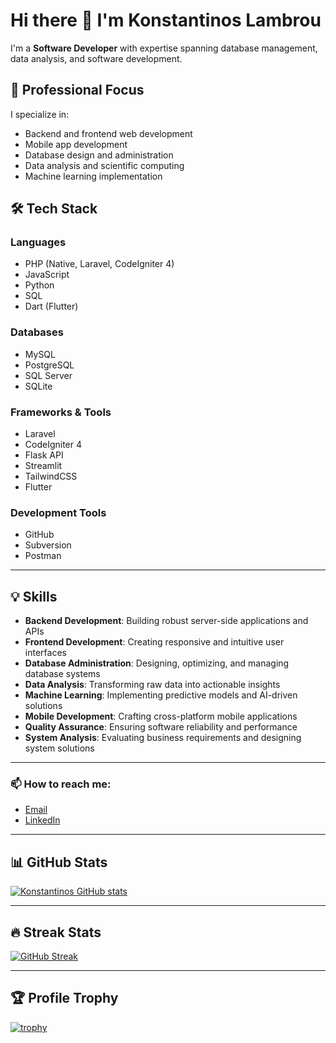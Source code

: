 # Hi there 👋 I'm Konstantinos Lambrou

I'm a **Software Developer** with expertise spanning database management, data analysis, and software development.

## 💼 Professional Focus

I specialize in:
- Backend and frontend web development
- Mobile app development
- Database design and administration
- Data analysis and scientific computing
- Machine learning implementation

## 🛠️ Tech Stack

### Languages
- PHP (Native, Laravel, CodeIgniter 4)
- JavaScript
- Python
- SQL
- Dart (Flutter)

### Databases
- MySQL
- PostgreSQL
- SQL Server
- SQLite

### Frameworks & Tools
- Laravel
- CodeIgniter 4
- Flask API
- Streamlit
- TailwindCSS
- Flutter

### Development Tools
- GitHub
- Subversion
- Postman

---

## 💡 Skills

- **Backend Development**: Building robust server-side applications and APIs
- **Frontend Development**: Creating responsive and intuitive user interfaces
- **Database Administration**: Designing, optimizing, and managing database systems
- **Data Analysis**: Transforming raw data into actionable insights
- **Machine Learning**: Implementing predictive models and AI-driven solutions
- **Mobile Development**: Crafting cross-platform mobile applications
- **Quality Assurance**: Ensuring software reliability and performance
- **System Analysis**: Evaluating business requirements and designing system solutions

---

### 📫 How to reach me:

- [Email](mailto:iekonstantinoslambrou@gmail.com)
- [LinkedIn](https://linkedin.com/in/akonstantinosl)

---

## 📊 GitHub Stats

[![Konstantinos GitHub stats](https://github-readme-stats.vercel.app/api?username=akonstantinosl&show_icons=true&theme=swift&hide_border=true&count_private=true)](https://github.com/akonstantinosl)

---

## 🔥 Streak Stats

[![GitHub Streak](https://github-readme-streak-stats.herokuapp.com?user=akonstantinosl&theme=default&date_format=M%20j%5B%2C%20Y%5D)](https://git.io/streak-stats)

---

## 🏆 Profile Trophy

[![trophy](https://github-profile-trophy.vercel.app/?username=akonstantinosl&theme=flat&no-bg=true&no-frame=true&column=7&margin-w=15&margin-h=15)](https://github.com/ryo-ma/github-profile-trophy)
